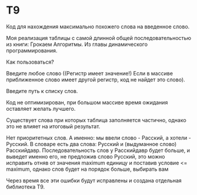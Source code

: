 # T9
Код для нахождения максимально похожего слова на введенное слово.

Моя реализация таблицы с самой длинной общей последовательностью из книги:  Грокаем Алгоритмы. Из главы динамического программирования.

Как пользоваться?

  Введите любое слово ((Регистр имеет значение!) Если в массиве приближенное слово имеет другой регистр, код не найдет это слово).

  Введите путь к списку слов.

Код не оптимизирован, при большом массиве время ожидания оставляет желать лучшего.

Существует слова при которых таблица заполняется частично, однако это не влияет на итоговый результат.

Нет приоритетных слов. А именно: мы ввели слово - Расский, а хотели - Русский. В словаре есть два слова: Русский и (выдуманное слово) Расскийдавр. Последовательность слов у Расскийдавр будет больше, и выведет именно его, не предложив слово Русский, это можно исправить отняв от значения maximum единицу и поставив условие <= maximum, однако слов будет на порядок больше, выбирать вам

Через время все эти ошибки будут исправлены и создана отдельная библиотека Т9.
